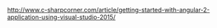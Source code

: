 ﻿

http://www.c-sharpcorner.com/article/getting-started-with-angular-2-application-using-visual-studio-2015/